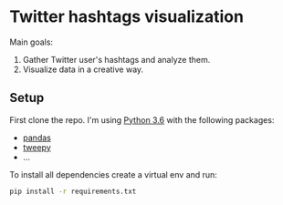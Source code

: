 # Twitter hashtags visualization

Main goals:

1. Gather Twitter user's hashtags and analyze them.
2. Visualize data in a creative way.

## Setup

First clone the repo. I'm using [Python 3.6](https://www.python.org/downloads/) with the following packages:

* [pandas](http://pandas.pydata.org/)
* [tweepy](http://www.tweepy.org/)
* ...

To install all dependencies create a virtual env and run:

```bash
pip install -r requirements.txt
```
